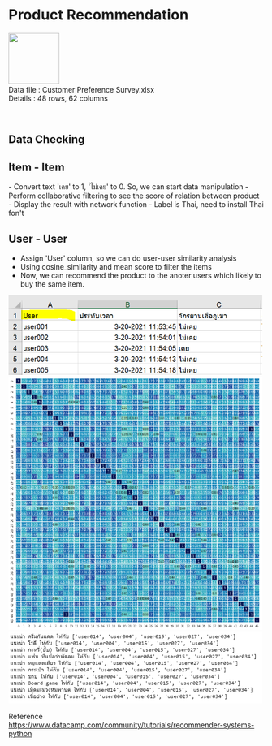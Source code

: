<h1>Product Recommendation</h1>

<p align="left">
<img src="https://cdn.iconscout.com/icon/free/png-512/microsoft-excel-2-569282.png"
     width="100" height="100" ><br>
Data file : Customer Preference Survey.xlsx <br>
Details   : 48 rows, 62 columns
</p>
<br>

<h2>Data Checking</h2>


<h2>Item - Item </h2>
- Convert text 'เคย' to 1, 'ไม่เคย' to 0. So, we can start data manipulation 
- Perform collaborative filtering to see the score of relation between product
- Display the result with network function
- Label is Thai, need to install Thai fon't


<h2>User - User </h2>

- Assign 'User' column, so we can do user-user similarity analysis
- Using cosine_similarity and mean score to filter the items
- Now, we can recommend the product to the anoter users which likely to buy the same item.

<img width="500" src="https://github.com/PaoLastHope/BADS7105/blob/db4dd95ec640681cdd3850cac060fc86cca25038/HOMEWORK%2007/images/uu1.PNG">
<img width="500" src="https://github.com/PaoLastHope/BADS7105/blob/db4dd95ec640681cdd3850cac060fc86cca25038/HOMEWORK%2007/images/uu3.png">
<img width="500" src="https://github.com/PaoLastHope/BADS7105/blob/db4dd95ec640681cdd3850cac060fc86cca25038/HOMEWORK%2007/images/uu2.PNG">

Reference<br/>
https://www.datacamp.com/community/tutorials/recommender-systems-python
